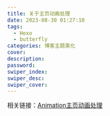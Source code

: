 ```yaml
---
title: 关于主页动画处理
date: 2023-08-30 01:27:10
tags:
  - Hexo
  - butterfly
categories: 博客主题美化
cover:
description:
password:
swiper_index:
swiper_desc:
swiper_cover:
---
```


相关链接：<a href="https://zlinni.github.io/posts/1513600459/">Animation主页动画处理</a>
